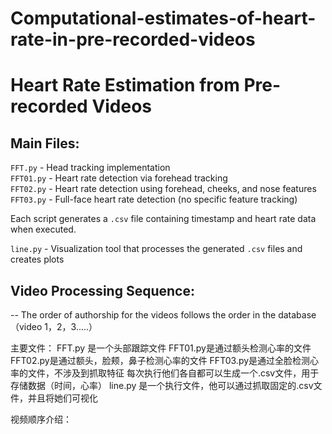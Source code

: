 # Computational-estimates-of-heart-rate-in-pre-recorded-videos

# Heart Rate Estimation from Pre-recorded Videos

## Main Files:

`FFT.py` - Head tracking implementation  
`FFT01.py` - Heart rate detection via forehead tracking  
`FFT02.py` - Heart rate detection using forehead, cheeks, and nose features  
`FFT03.py` - Full-face heart rate detection (no specific feature tracking)  

Each script generates a `.csv` file containing timestamp and heart rate data when executed.

`line.py` - Visualization tool that processes the generated `.csv` files and creates plots

## Video Processing Sequence:
-- The order of authorship for the videos follows the order in the database（video 1，2，3.....）





主要文件：
FFT.py 是一个头部跟踪文件
FFT01.py是通过额头检测心率的文件
FFT02.py是通过额头，脸颊，鼻子检测心率的文件
FFT03.py是通过全脸检测心率的文件，不涉及到抓取特征
每次执行他们各自都可以生成一个.csv文件，用于存储数据（时间，心率）
line.py 是一个执行文件，他可以通过抓取固定的.csv文件，并且将她们可视化



视频顺序介绍：